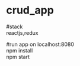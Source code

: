 # crud_app
#stack<br/>
reactjs,redux<br/>

#run app on localhost:8080<br/>
npm install</br>
npm start


